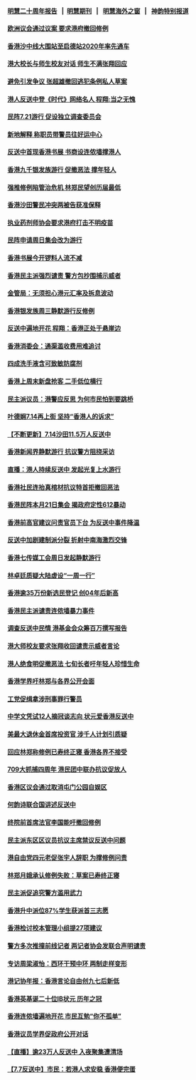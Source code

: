 #### [明慧二十周年报告](https://github.com/gfw-breaker/mh-reports/blob/master/README.md?t=07191921) &nbsp;&nbsp;|&nbsp;&nbsp;[明慧期刊](https://github.com/gfw-breaker/mh-qikan) &nbsp;&nbsp;|&nbsp;&nbsp; [明慧海外之窗](https://github.com/gfw-breaker/mh-news/blob/master/README.md?t=07191921) &nbsp;&nbsp;|&nbsp;&nbsp; [神韵特别报道](https://github.com/gfw-breaker/mh-news/blob/master/shenyun.md?t=07191921) 

#### [欧洲议会通过议案 要求港府撤回修例](../pages/nsc415/n11394258.md?t=07191921) 

#### [香港沙中线大围站至启德站2020年率先通车](../pages/nsc415/n11394268.md?t=07191921) 

#### [港大校长与师生校友对话 师生不满张翔回应](../pages/nsc415/n11394242.md?t=07191921) 

#### [避免引发争议 张超雄撤回逃犯条例私人草案](../pages/nsc415/n11394230.md?t=07191921) 

#### [港人反送中登《时代》网络名人 程翔:当之无愧](../pages/nsc415/n11391516.md?t=07191921) 

#### [民阵7.21游行 促设独立调查委员会](../pages/nsc415/n11391499.md?t=07191921) 

#### [新地解释 称职员带警员往好运中心](../pages/nsc415/n11391483.md?t=07191921) 

#### [反送中首现香港书展 书商设连侬墙撑港人](../pages/nsc415/n11391386.md?t=07191921) 

#### [香港九千银发族游行 促撤恶法 撑年轻人](../pages/nsc415/n11391448.md?t=07191921) 

#### [强推修例陷管治危机 林郑民望创历届最低](../pages/nsc415/n11389214.md?t=07191921) 

#### [香港沙田警民冲突两被告获准保释](../pages/nsc415/n11389321.md?t=07191921) 

#### [执业药剂师协会要求港府打击不明疫苗](../pages/nsc415/n11389313.md?t=07191921) 

#### [民阵申请周日集会改为游行](../pages/nsc415/n11389284.md?t=07191921) 

#### [香港书展今开锣料人流不减](../pages/nsc415/n11389281.md?t=07191921) 

#### [香港民主派强烈谴责 警方包抄围捕示威者](../pages/nsc415/n11386764.md?t=07191921) 

#### [金管局：无须担心港元汇率及拆息波动](../pages/nsc415/n11386838.md?t=07191921) 

#### [香港银发族周三静默游行反修例](../pages/nsc415/n11386834.md?t=07191921) 

#### [反送中遍地开花 程翔：香港正处于悬崖边](../pages/nsc415/n11386740.md?t=07191921) 

#### [香港消委会：通渠滥收费用难追讨](../pages/nsc415/n11386817.md?t=07191921) 

#### [四成洗手液含可致敏防腐剂](../pages/nsc415/n11386785.md?t=07191921) 

#### [香港上周末新盘抢客 二手低位横行](../pages/nsc415/n11384862.md?t=07191921) 

#### [民主派议员：港警应反思 为何市民怕到要跳桥](../pages/nsc415/n11383938.md?t=07191921) 

#### [叶德娴7.14再上街 坚持“香港人的诉求”](../pages/nsc415/n11383931.md?t=07191921) 

#### [【不断更新】7.14沙田11.5万人反送中](../pages/nsc415/n11383655.md?t=07191921) 

#### [香港新闻界静默游行 抗议警方阻挠采访](../pages/nsc415/n11383634.md?t=07191921) 

#### [直播：港人持续反送中 发起光复上水游行](../pages/nsc415/n11382577.md?t=07191921) 

#### [香港社民连抬真棺材抗议特首拒撤回恶法](../pages/nsc415/n11380988.md?t=07191921) 

#### [香港民阵本月21日集会 揭政府定性612暴动](../pages/nsc415/n11380922.md?t=07191921) 

#### [香港前高官建议问责官员下台 为反送中事件降温](../pages/nsc415/n11380909.md?t=07191921) 

#### [反送中加剧建制派分裂 折射中南海激烈交锋](../pages/nsc415/n11379563.md?t=07191921) 

#### [香港七传媒工会周日发起静默游行](../pages/nsc415/n11379663.md?t=07191921) 

#### [林卓廷质疑大陆虚设“一周一行”](../pages/nsc415/n11379636.md?t=07191921) 

#### [香港逾35万份新选民登记 创04年后新高](../pages/nsc415/n11379644.md?t=07191921) 

#### [香港民主派谴责连侬墙暴力事件](../pages/nsc415/n11379585.md?t=07191921) 

#### [调查反送中民情 港基金会众筹百万撰写报告](../pages/nsc415/n11377136.md?t=07191921) 

#### [港大师校友要求张翔收回谴责示威者言论](../pages/nsc415/n11377186.md?t=07191921) 

#### [港人绝食明促撤恶法 七旬长者吁年轻人珍惜生命](../pages/nsc415/n11377179.md?t=07191921) 

#### [香港学界吁林郑与各界公开会面](../pages/nsc415/n11377167.md?t=07191921) 

#### [工党促缉拿涉刑事罪行警员](../pages/nsc415/n11377168.md?t=07191921) 

#### [中学文凭试12人摘冠谈志向 状元爱香港反送中](../pages/nsc415/n11377080.md?t=07191921) 

#### [美最大退休金首席投资官 涉千人计划引质疑](../pages/nsc415/n11376171.md?t=07191921) 

#### [回应林郑称修例已寿终正寝 香港各界不接受](../pages/nsc415/n11375157.md?t=07191921) 

#### [709大抓捕四周年 港民团中联办抗议促放人](../pages/nsc415/n11375065.md?t=07191921) 

#### [香港区议会通过取消屯门公园自娱区](../pages/nsc415/n11375111.md?t=07191921) 

#### [何韵诗联合国讲述反送中](../pages/nsc415/n11375081.md?t=07191921) 

#### [终院前首席法官李国能吁撤回修例](../pages/nsc415/n11375068.md?t=07191921) 

#### [民主派东区区议员抗议主席禁议反送中问题](../pages/nsc415/n11375049.md?t=07191921) 

#### [港自由党四元老促张宇人辞职 为撑修例问责](../pages/nsc415/n11372820.md?t=07191921) 

#### [林郑月娥承认修例失败：草案已寿终正寝](../pages/nsc415/n11372907.md?t=07191921) 

#### [民主派促追究警方滥用武力](../pages/nsc415/n11372894.md?t=07191921) 

#### [香港升中派位87%学生获派首三志愿](../pages/nsc415/n11372883.md?t=07191921) 

#### [香港检讨校本管理小组提27项建议](../pages/nsc415/n11372871.md?t=07191921) 

#### [警方多次推撞前线记者 两记者协会发联合声明谴责](../pages/nsc415/n11372858.md?t=07191921) 

#### [专访周梁淑怡：西环干预中环 两制走样变形](../pages/nsc415/n11372846.md?t=07191921) 

#### [港记协年报：香港言论自由创九七后新低](../pages/nsc415/n11370692.md?t=07191921) 

#### [香港英基诞二十位IB状元 历年之冠](../pages/nsc415/n11370797.md?t=07191921) 

#### [香港连侬墙遍地开花 市民互勉“你不孤单”](../pages/nsc415/n11370718.md?t=07191921) 

#### [香港议员学界促政府公开对话](../pages/nsc415/n11370691.md?t=07191921) 

#### [【直播】逾23万人反送中 入夜聚集遭清场](../pages/nsc415/n11369475.md?t=07191921) 

#### [【7.7反送中】市民：若港人求安稳 香港便完蛋](../pages/nsc415/n11369855.md?t=07191921) 

